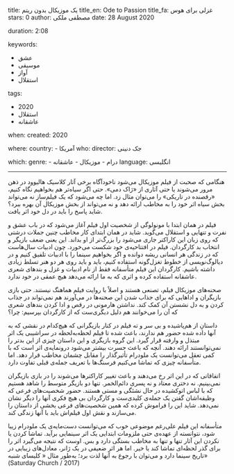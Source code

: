 
title: یک موزیکال بدون ریتم
title_en: Ode to Passion
title_fa: غزلی برای هوس
stars: 0
author: مصطفی ملکی
date: 28 August 2020

duration: 2:08

keywords:
  - عشق
  - موسیقی
  - آواز
  - استقلال 

tags:
  - 2020
  - استقلال 
  - عاشقانه  

when:
  created: 2020

where:
  country:
    - آمریکا 
who:
  director: جک دنینی

which:
  genre:
    - درام
    - موزیکال
    - عاشقانه
  language: انگلیسی

---

هنگامی که صحبت از فیلم موزیکال می‌شود ناخودآگاه برخی آثار کلاسیک هالیوود در ذهن مرور می‌شوند یا حتی آثاری از «ژاک دمی». حتی اگر سیاه‌تر هم بخواهیم نگاه کنیم، «رقصنده در تاریکی» را می‌توان مثال زد. اما چه می‌شود که یک فیلم‌ساز نه می‌تواند بخش سیاه اثر خود را به مخاطب ارائه دهد و نه می‌تواند از بخش موزیکال آن بهره ببرد؟ شاید پاسخ را باید در دل خود اثر یافت. 

فیلم در همان ابتدا با مونولوگی از شخصیت اول فیلم آغاز می‌شود که در باب عشق و نفرت و تنهایی و استقلال می‌گوید. شاید در همان ابتدای کار مخاطب چنین جملات درشتی که روی زبان این کاراکتر جاری می‌شود را بزرگ‌تر از او بداند. این یعنی ضعف بازیگر و انتخاب بد کارگردان. فیلم در افتتاحیه‌ی خود شکست می‌خورد. چون ادبیات سال‌هاست که در زندگی هر انسانی ریشه دوانده و اگر بخواهیم سینما را با ادبیات تلفیق کنیم و در دیالوگ‌نویسی از خطوط تغزل‌گونه استفاده کنیم، باید و باید روی هر دو هنر تسلط زیادی داشته باشیم. کارگردان این فیلم متأسفانه فقط از نام ادبیات و غزل و بندهای شعری عاشقانه استفاده کرده و اثری که به ما ارائه می‌دهد هیچ عمقی در خود ندارد. 

صحنه‌های موزیکال فیلم، تصنعی هستند و اصلاً با روایت فیلم هماهنگ نیستند. حتی بازی بازیگران و اداهایی که برای جذاب شدن این صحنه‌ها در  می‌آورند هم نمی‌تواند در جذاب کردن و به دل نشستن آن کمک کند. نداشتن هارمونی در رقص و ادا کردن بندهای شعری که آن را می‌خوانند هم دلیل دیگری‌ست که از کارگردان بپرسیم: چرا؟ 

داستانِ از هم‌پاشیده و بی سر و ته فیلم در کنار بازیگرانی که هیچ‌کدام در نقشی که به آنها داده شده حضور هم ندارند، باعث شده تا فیلم لحظه‌به‌لحظه در سراشیبی یک اثر مبتذل و وارفته قرار گیرد. این گروه بازیگری و این داستان چیزی از این بدتر را نمی‌توانستند ارائه دهند. آنچه که باعث حسرت بیشتر می‌شود درونمایه‌ی اثر است که با کمی تعقل می‌توانست یک ملودرام تأثیرگذار را مقابل چشمان مخاطب قرار دهد. اما متأسفانه چیزی که تماشا می‌کنیم فرسنگ‌ها با تعریف جمله‌ی قبلی تفاوت دارد. 

اتفاقاتی که در این اثر رخ می‌دهند و باعث تغییر کاراکترها می‌شوند را در بازی بازیگران نمی‌بینیم. نه دختری معتاد و نه پسری دائم‌الخمر. تنها دو بازیگر متوسط را شاهد هستیم که با لباس اتوکشیده در حال نشئگی و مستی هستند. حضور شخصیت‌های فرعی که وظیفه‌اشان گفتن یک جمله‌ی کلیدی‌ست و کارگردان بی هیچ فکری آنها را دیگر نشان نمی‌دهد. شاید این را فراموش کرده که همین شخصیت‌های فرعی بخشی از داستان را می‌سازند و نقش اول فیلم‌اش باید با آنها زندگی کند. 

متأسفانه این فیلم علی‌رغم موضوعی خوب که می‌توانست دست‌مایه‌ی یک ملودرام زیبا شود، نتوانسته از عهده‌ی حتی ملزومات ابتدایی یک اثر سینمایی برآید. تماشا کردن یا نکردن این آثار تنها و تنها به مخاطب بستگی دارد و بس. اوست که نتیجه می‌گیرد اثر را برای گذر لحظه‌ای تماشا کند یا خیر. اما هر اثر ضعیفی در یک ژانر، معادل‌های زیبایی در تاریخ سینما دارد و می‌توان با رجوع به آنها لذت برد؛ به‌طور مثال « کلیسای شنبه» (Saturday Church / 2017)